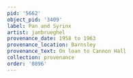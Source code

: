 ```yaml
---
pid: '5662'
object_pid: '3409'
label: Pan and Syrinx
artist: janbrueghel
provenance_date: 1958 to 1963
provenance_location: Barnsley
provenance_text: On loan to Cannon Hall
collection: provenance
order: '0896'
---
```

